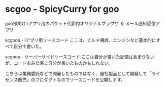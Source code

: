scgoo - SpicyCurry for goo
===

goo様向け iアプリ用のパケット代節約オリジナルブラウザ ＆ メール通知受信アプリ

scgooa - iアプリ用ソースコード
ここは、ビルド構成、エンジンなど基本的にすべて自分で書いた。

scgoos - サーバーサイドソースコード
ここは自分が書いた記憶はあまりないが、コードをみた感じ自分が書いたものかもしれない。

こちらは業務委託などで開発したものではなく、自社製品として開発して「ライセンス販売」のプロダクトなのでソースコードを公開します。
